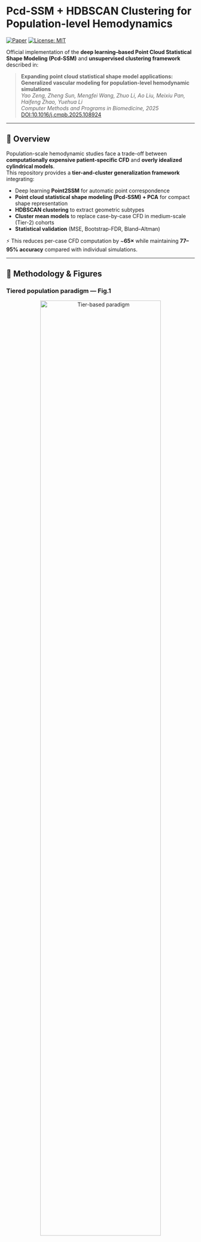 # Pcd-SSM + HDBSCAN Clustering for Population-level Hemodynamics

[![Paper](https://img.shields.io/badge/Paper-CMPB%202025-blue)](https://doi.org/10.1016/j.cmpb.2025.108924)
[![License: MIT](https://img.shields.io/badge/License-MIT-green.svg)](LICENSE)

Official implementation of the **deep learning–based Point Cloud Statistical Shape Modeling (Pcd-SSM)** and **unsupervised clustering framework** described in:

> **Expanding point cloud statistical shape model applications: Generalized vascular modeling for population-level hemodynamic simulations**  
> *Yao Zeng, Zheng Sun, Mengfei Wang, Zhuo Li, Ao Liu, Meixiu Pan, Haifeng Zhao, Yuehua Li*  
> *Computer Methods and Programs in Biomedicine, 2025*  
> [DOI:10.1016/j.cmpb.2025.108924](https://doi.org/10.1016/j.cmpb.2025.108924)

---

## 🚀 Overview

Population-scale hemodynamic studies face a trade-off between **computationally expensive patient-specific CFD** and **overly idealized cylindrical models**.  
This repository provides a **tier-and-cluster generalization framework** integrating:

- Deep learning **Point2SSM** for automatic point correspondence  
- **Point cloud statistical shape modeling (Pcd-SSM) + PCA** for compact shape representation  
- **HDBSCAN clustering** to extract geometric subtypes  
- **Cluster mean models** to replace case-by-case CFD in medium-scale (Tier-2) cohorts  
- **Statistical validation** (MSE, Bootstrap-FDR, Bland–Altman)

⚡ This reduces per-case CFD computation by ~**65×** while maintaining **77–95% accuracy** compared with individual simulations.

---

## 🧩 Methodology & Figures

### Tiered population paradigm — **Fig.1**

<p align="center">
  <img src="docs/figures/fig1_tier_paradigm.png" width="80%" alt="Tier-based paradigm">
</p>

Our study defines three cohort levels:
- **Tier 1:** N ≤ Ncrit (global mean model feasible)  
- **Tier 2:** Ncrit < N < 10³ (high shape heterogeneity, computationally heavy)  
- **Tier 3:** N ≥ 10³ (large-scale, often simplified cylinders)

---

### Proposed workflow — **Fig.2**

<p align="center">
  <img src="docs/figures/fig2_workflow.png" width="90%" alt="Workflow">
</p>

The full pipeline integrates:
1. TOF-MRA data preprocessing & vessel reconstruction  
2. **Point2SSM** training for unsupervised point correspondence  
3. **Pcd-SSM + PCA** to compress shape space  
4. **HDBSCAN clustering** to identify geometric subtypes  
5. **Cluster mean model** generation  
6. CFD simulation & statistical validation

---

### CFD pipeline — **Fig.6**

<p align="center">
  <img src="docs/figures/fig6_cfd_pipeline.png" width="90%" alt="CFD workflow">
</p>

We run **steady-state CFD** with:
- Carreau non-Newtonian blood model  
- Velocity inlet (0.45 m/s), zero-pressure outlet  
- ANSYS Fluent 2022 R2 (coupled solver, residual < 1e-5)

---

### Clustering results — **Fig.9**

<p align="center">
  <img src="docs/figures/fig9_clustering_results.png" width="90%" alt="Clustering results">
</p>

- Pcd-SSM produced **two robust clusters** with 66.7% data participation.  
- Traditional mesh-based SSM had more noise (only 43.3% clustered).  
- Pcd-SSM clusters clearly separate normal vs stenotic ICA morphologies.

---

### Section-wise hemodynamic validation — **Fig.11**

<p align="center">
  <img src="docs/figures/fig11_section_analysis.png" width="90%" alt="Section analysis">
</p>

- Red = Pcd-SSM cluster mean model  
- Blue = ideal cylindrical model  
- Boxplots = individual CFD results  
- Pcd-SSM nearly overlaps with individual median curves for WSS & pressure.

---

### Normal vs stenosed flow fields — **Fig.12**

<p align="center">
  <img src="docs/figures/fig12_normal_vs_stenosis.png" width="90%" alt="Normal vs stenosis">
</p>

- Stenotic cluster: higher velocity peaks (0.88 m/s), sharper pressure drop, and WSS elevation.  
- Normal cluster: smoother velocity and pressure distribution.

---

## ⚙️ Installation

We recommend creating a Conda environment or running the quick install script.

### Option 1 — Conda environment (recommended)

    conda env create -f environment.yml
    conda activate pcd-ssm

### Option 2 — Quick install script

Please run the following command to install the required dependencies:

    bash setup.sh

The provided `environment.yml` contains all dependencies including PyTorch, Open3D, HDBSCAN, PyVista, and VTK.

---

## 📁 Dataset

Due to **data privacy restrictions**, we only provide **5 anonymized samples** each for training, validation, and testing under the `data/` directory.  
These samples are derived from real hospital patient data but fully anonymized for demonstration and reproducibility.

If you want to train on your own dataset, prepare:
- **TOF-MRA** scans (DICOM/NIfTI)
- Segmented STL / point cloud files
- Follow the same folder structure as provided samples.

---

## 🏋️ Training

Use the following command to train the model:

    python train.py -c cfgs/point2ssm.yaml

- `-c` specifies the configuration YAML file (default: `cfgs/point2ssm.yaml`).

---

## 🧪 Testing

Use the following command to test the model:

    python test.py -c experiments/vessels_normal/point2ssm_dgcnn/point2ssm.yaml

---

## ⚙️ Configuration

- All model configurations are defined in **YAML files**.  
- You can modify:
  - Dataset paths
  - Model architecture
  - Training hyperparameters
  - Evaluation settings

Example:

    dataset: vessels_normal
    model: dgcnn
    epochs: 200
    batch_size: 16
    learning_rate: 0.001

---

## 📚 More Information

- For additional code structure and configuration examples, please refer to the [original Point2SSM repository](https://anonymous.4open.science/r/PCD-SSM-07BE).  
- This implementation extends Point2SSM to **Tier-2 hemodynamic studies** by integrating PCA-based shape compression, HDBSCAN clustering, and CFD validation.

---

## 📊 Key Results

- **Critical sample size (Ncrit):** 40 → global mean models lose accuracy beyond this.  
- **Cluster mean models:** ~65× computational efficiency improvement, **77–95% MSE reduction** vs ideal cylinders.  
- Retain local curvature-induced **WSS hotspots**, **pressure drops**, and **velocity peaks**.

---

## 🧪 Citation

If you use this code or method in your research, please cite:

    @article{zeng2025pcdssm,
      title={Expanding Point Cloud Statistical Shape Model Applications: Generalized Vascular Modeling for Population-Level Hemodynamic Simulations},
      author={Yao Zeng and Zheng Sun and Mengfei Wang and Zhuo Li and Ao Liu and Meixiu Pan and Haifeng Zhao and Yuehua Li},
      journal={Computer Methods and Programs in Biomedicine},
      volume={269},
      pages={108924},
      year={2025},
      doi={10.1016/j.cmpb.2025.108924}
    }

---

## 📜 License

This project is licensed under the **MIT License** – see the [LICENSE](LICENSE) file for details.

---

## 🙌 Acknowledgments

- National Key R&D Program (No. 2023YFF1204800 & 2023YFF1204804)  
- National Natural Science Foundation of China (No. 8225024 & 81871329)  
- Shanghai Jiao Tong University Medicine and Engineering Interdisciplinary Program (No. YG2024LC08)  
- Shanghai 2023 “Explorer Plan” (No. 23TS1400400)
